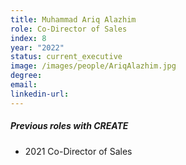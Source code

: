 ```yaml
---
title: Muhammad Ariq Alazhim
role: Co-Director of Sales
index: 8
year: "2022"
status: current_executive
image: /images/people/AriqAlazhim.jpg
degree:
email:
linkedin-url:
---
```

##### Previous roles with CREATE

- 2021 Co-Director of Sales